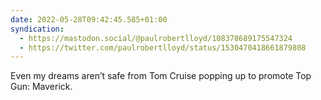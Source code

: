 ```yaml
---
date: 2022-05-28T09:42:45.585+01:00
syndication:
  - https://mastodon.social/@paulrobertlloyd/108378689175547324
  - https://twitter.com/paulrobertlloyd/status/1530470418661879808
---
```

Even my dreams aren’t safe from Tom Cruise popping up to promote Top Gun: Maverick.
